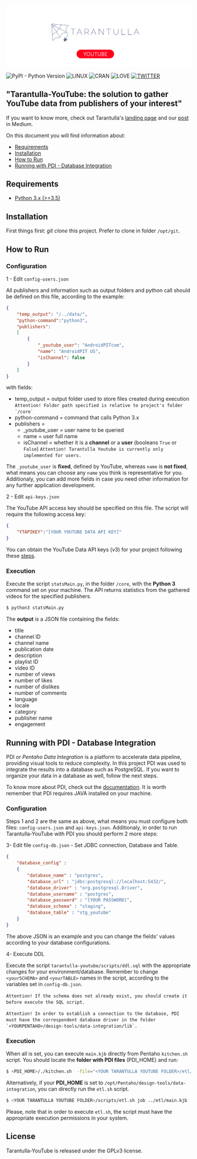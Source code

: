 ![Tarantulla YouTube: a module for YouTube data extraction](./tarantulla-youtube-post.png)

![PyPI - Python Version](https://img.shields.io/badge/PYTHON-3.5,%203.6,%203.7-blue.svg?style=for-the-badge) 
![LINUX](https://img.shields.io/badge/PLATFORM-LINUX-blue.svg?style=for-the-badge) 
![CRAN](https://img.shields.io/badge/LICENSE-GPLv3-blue.svg?style=for-the-badge) 
![LOVE](https://img.shields.io/badge/BUILT%20WITH-LOVE-red.svg?style=for-the-badge)
[![TWITTER](https://img.shields.io/badge/BY-@oncase-lightgrey.svg?style=for-the-badge)](https://twitter.com/oncase) 


## **"Tarantulla-YouTube: the solution to gather YouTube data from publishers of your interest"**

If you want to know more, check out Tarantulla's [landing page](http://tarantulla.io/) and our [post]() in Medium.

On this document you will find information about:  

- [Requirements](#requirements)  
- [Installation](#installation)   
- [How to Run](#how-to-run)  
- [Running with PDI - Database Integration](#running-with-pdi---database-integration)


## Requirements 
- [Python 3.x (>=3.5)](https://www.python.org/getit/)


## Installation

First things first: *git clone* this project. Prefer to clone in folder `/opt/git`.

## How to Run

### Configuration

1 - Edit `config-users.json`

All publishers and information such as output folders and python call should be defined on this file, according to the example:

```json
{
	"temp_output": "/../data/",
	"python-command":"python3",	
	"publishers":
	[
		{
			"_youtube_user": "AndroidPITcom",
			"name": "AndroidPIT US",
			"isChannel": false
		}
	]	
}
```

with fields:

- temp_output = output folder used to store files created during execution  
	```Attention! Folder path specified is relative to project's folder `/core` ```
- python-command = command that calls Python 3.x
- publishers =
    - _youtube_user = user name to be queried
    - name = user full name
    - isChannel = whether it is a **channel** or a **user** (booleans `True` or `False`)
    ```Attention! Tarantulla Youtube is currently only implemented for users.```

The `_youtube_user` is **fixed**, defined by YouTube, whereas `name` is **not fixed**, what means you can choose any `name` you think is representative for you. Additionaly, you can add more fields in case you need other information for any further application development. 

2 - Edit `api-keys.json`

The YouTube API access key should be specified on this file. The script will require the following access key:

```json
{
	"YTAPIKEY":"[YOUR YOUTUBE DATA API KEY]"
}
```
You can obtain the YouTube Data API keys (v3) for your project following these [steps](https://developers.google.com/youtube/registering_an_application).

### Execution

Execute the script `statsMain.py`, in the folder `/core`, with the **Python 3** command set on your machine. The API returns statistics from the gathered videos for the specified publishers. 

```bash
$ python3 statsMain.py
```

The **output** is a JSON file containing the fields:

- title
- channel ID
- channel name
- publication date
- description
- playlist ID
- video ID
- number of views
- number of likes
- number of dislikes
- number of comments
- language
- locale
- category
- publisher name
- engagement

## Running with PDI - Database Integration

PDI or *Pentaho Data Integration* is a platform to accelerate data pipeline, providing visual tools to reduce complexity. In this project PDI was used to integrate the results into a database such as PostgreSQL. If you want to organize your data in a database as well, follow the next steps. 

To know more about PDI, check out the [documentation](https://help.pentaho.com/Documentation/8.1). It is worth remember that PDI requires JAVA installed on your machine.

### Configuration

Steps 1 and 2 are the same as above, what means you must configure both files: `config-users.json` and `api-keys.json`. Additionaly, in order to run Tarantulla-YouTube with PDI you should perform 2 more steps:

3- Edit file `config-db.json` - Set JDBC connection, Database and Table.

```json
{
	"database_config" :  
	{
		"database_name" : "postgres",
		"database_url" : "jdbc:postgresql://localhost:5432/",
		"database_driver" : "org.postgresql.Driver",
		"database_username" : "postgres",
		"database_password" : "[YOUR PASSWORD]",
		"database_schema" : "staging",
		"database_table" : "stg_youtube"  
	}
}
```

The above JSON is an example and you can change the fields' values according to your database configurations. 


4- Execute DDL

Execute the script `tarantulla-youtube/scripts/ddl.sql` with the appropriate changes for your environment/database. Remember to change `<yourSCHEMA>` and `<yourTABLE>` names in the script, according to the variables set in `config-db.json`.

``` Attention! If the schema does not already exist, you should create it before execute the SQL script. ```

```Attention! In order to establish a connection to the database, PDI must have the correspondent database driver in the folder `<YOURPENTAHO>/design-tools/data-integration/lib`.  ```

### Execution


When all is set, you can execute `main.kjb` directly from Pentaho `kitchen.sh` script. You should locate the **folder with PDI files** (PDI_HOME) and run:

```bash
$ <PDI_HOME>/./kitchen.sh  -file="<YOUR TARANTULLA YOUTUBE FOLDER>/etl/main.kjb"    
```

Alternatively, if your **PDI_HOME** is set to `/opt/Pentaho/design-tools/data-integration`, you can directly run the `etl.sh` script. 

```bash
$ <YOUR TARANTULLA YOUTUBE FOLDER>/scripts/etl.sh job ../etl/main.kjb    
```

Please, note that in order to execute `etl.sh`, the script must have the appropriate execution permissions in your system.


## License

Tarantulla-YouTube is released under the GPLv3 license.